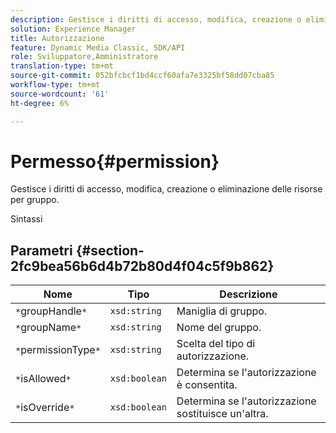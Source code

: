 ```yaml
---
description: Gestisce i diritti di accesso, modifica, creazione o eliminazione delle risorse per gruppo.
solution: Experience Manager
title: Autorizzazione
feature: Dynamic Media Classic, SDK/API
role: Sviluppatore,Amministratore
translation-type: tm+mt
source-git-commit: 052bfcbcf1bd4ccf60afa7e3325bf58dd07cba85
workflow-type: tm+mt
source-wordcount: '61'
ht-degree: 6%

---
```



# Permesso{#permission}

Gestisce i diritti di accesso, modifica, creazione o eliminazione delle risorse per gruppo.

Sintassi

## Parametri {#section-2fc9bea56b6d4b72b80d4f04c5f9b862}

| Nome | Tipo | Descrizione |
|---|---|---|
| `*`groupHandle`*` | `xsd:string` | Maniglia di gruppo. |
| `*`groupName`*` | `xsd:string` | Nome del gruppo. |
| `*`permissionType`*` | `xsd:string` | Scelta del tipo di autorizzazione. |
| `*`isAllowed`*` | `xsd:boolean` | Determina se l&#39;autorizzazione è consentita. |
| `*`isOverride`*` | `xsd:boolean` | Determina se l&#39;autorizzazione sostituisce un&#39;altra. |

